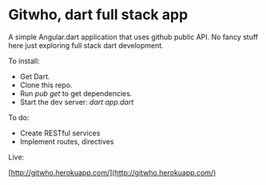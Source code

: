 Gitwho, dart full stack app
======


A simple Angular.dart application that uses github public API. No fancy stuff here just exploring full stack dart development.

To install:

- Get Dart.
- Clone this repo.
- Run *pub get* to get dependencies.
- Start the dev server: *dart app.dart*


To do:

- Create RESTful services
- Implement routes, directives

Live:

[http://gitwho.herokuapp.com/](http://gitwho.herokuapp.com/)

